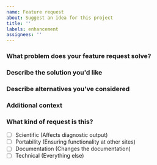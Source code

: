 ```yaml
---
name: Feature request
about: Suggest an idea for this project
title: ''
labels: enhancement
assignees: ''
---
```


### What problem does your feature request solve?
<!-- Description of what the problem is. E.g. I'm always frustrated when... -->



### Describe the solution you'd like
<!-- Description of what you want to happen. -->



### Describe alternatives you've considered
<!-- Description of any alternative solutions or features you've considered. -->



### Additional context
<!-- Add any other context, screenshots, or example plots about the feature request here. -->



### What kind of request is this?
<!-- Tick all that apply, or add your own. -->

- [ ] Scientific (Affects diagnostic output)
- [ ] Portability (Ensuring functionality at other sites)
- [ ] Documentation (Changes the documentation)
- [ ] Technical (Everything else)
